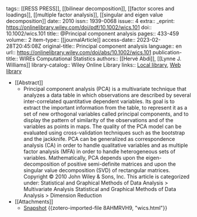 tags:: [[RESS PRESS]], [[bilinear decomposition]], [[factor scores and loadings]], [[multiple factor analysis]], [[singular and eigen value decomposition]]
date:: 2010
issn:: 1939-0068
issue:: 4
extra:: _eprint: https://onlinelibrary.wiley.com/doi/pdf/10.1002/wics.101
doi:: 10.1002/wics.101
title:: @Principal component analysis
pages:: 433-459
volume:: 2
item-type:: [[journalArticle]]
access-date:: 2023-02-28T20:45:08Z
original-title:: Principal component analysis
language:: en
url:: https://onlinelibrary.wiley.com/doi/abs/10.1002/wics.101
publication-title:: WIREs Computational Statistics
authors:: [[Hervé Abdi]], [[Lynne J. Williams]]
library-catalog:: Wiley Online Library
links:: [Local library](zotero://select/groups/2386895/items/2T227J3R), [Web library](https://www.zotero.org/groups/2386895/items/2T227J3R)

- [[Abstract]]
	- Principal component analysis (PCA) is a multivariate technique that analyzes a data table in which observations are described by several inter-correlated quantitative dependent variables. Its goal is to extract the important information from the table, to represent it as a set of new orthogonal variables called principal components, and to display the pattern of similarity of the observations and of the variables as points in maps. The quality of the PCA model can be evaluated using cross-validation techniques such as the bootstrap and the jackknife. PCA can be generalized as correspondence analysis (CA) in order to handle qualitative variables and as multiple factor analysis (MFA) in order to handle heterogeneous sets of variables. Mathematically, PCA depends upon the eigen-decomposition of positive semi-definite matrices and upon the singular value decomposition (SVD) of rectangular matrices. Copyright © 2010 John Wiley & Sons, Inc. This article is categorized under: Statistical and Graphical Methods of Data Analysis > Multivariate Analysis Statistical and Graphical Methods of Data Analysis > Dimension Reduction
- [[Attachments]]
	- [Snapshot](https://wires.onlinelibrary.wiley.com/doi/10.1002/wics.101) {{zotero-imported-file 8AHMRVH9, "wics.html"}}